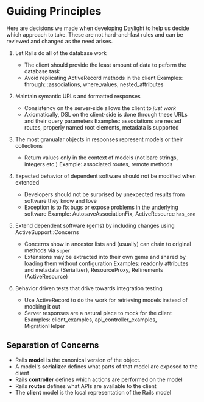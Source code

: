 # Guiding Principles

Here are decisions we made when developing Daylight to help us decide which approach to take.
These are not hard-and-fast rules and can be reviewed and changed as the need arises.

1. Let Rails do all of the database work
   - The client should provide the least amount of data to peform the database task
   - Avoid replicating ActiveRecord methods in the client
   Examples: through: :associations, where_values, nested_attributes

2. Maintain symantic URLs and formatted responses
   - Consistency on the server-side allows the client to _just work_
   - Axiomatically, DSL on the client-side is done through these URLs and their query parameters
   Examples: associations are nested routes, properly named root elements, metadata is supported

3. The most granualar objects in responses represent models or their collections
   - Return values only in the context of models (not bare strings, integers etc.)
   Example: associated routes, remote methods

4. Expected behavior of dependent software should not be modified when extended
   - Developers should not be surprised by unexpected results from software they know and love
   - Exception is to fix bugs or expose problems in the underlying software
   Example: AutosaveAssociationFix, ActiveResource `has_one`

5. Extend dependent software (gems) by including changes using ActiveSupport::Concerns
   - Concerns show in ancestor lists and (usually) can chain to original methods via `super`
   - Extensions may be extracted into their own gems and shared by loading them without configuration
   Examples: readonly attributes and metadata (Serializer), ResourceProxy, Refinements (ActiveResource)

6. Behavior driven tests that drive towards integration testing
   - Use ActiveRecord to do the work for retrieving models instead of mocking it out
   - Server responses are a natural place to mock for the client
   Examples: client_examples, api_controller_examples, MigrationHelper

## Separation of Concerns

* Rails **model** is the canonical version of the object.
* A model's **serializer** defines what parts of that model are exposed to the client
* Rails **controller** defines which actions are performed on the model
* Rails **routes** defines what APIs are available to the client
* The **client** model is the local representation of the Rails model
